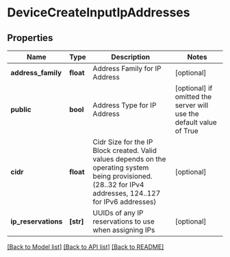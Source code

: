 # DeviceCreateInputIpAddresses


## Properties
Name | Type | Description | Notes
------------ | ------------- | ------------- | -------------
**address_family** | **float** | Address Family for IP Address | [optional] 
**public** | **bool** | Address Type for IP Address | [optional]  if omitted the server will use the default value of True
**cidr** | **float** | Cidr Size for the IP Block created. Valid values depends on the operating system being provisioned. (28..32 for IPv4 addresses, 124..127 for IPv6 addresses) | [optional] 
**ip_reservations** | **[str]** | UUIDs of any IP reservations to use when assigning IPs | [optional] 

[[Back to Model list]](../README.md#documentation-for-models) [[Back to API list]](../README.md#documentation-for-api-endpoints) [[Back to README]](../README.md)


